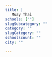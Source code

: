 ```yaml
---
title: |
   Muay Thai
schools: [""]
slugSubcategory: ""
category: ""
slugCategory: ""
schoolscount: ""
city: ""

---
```


